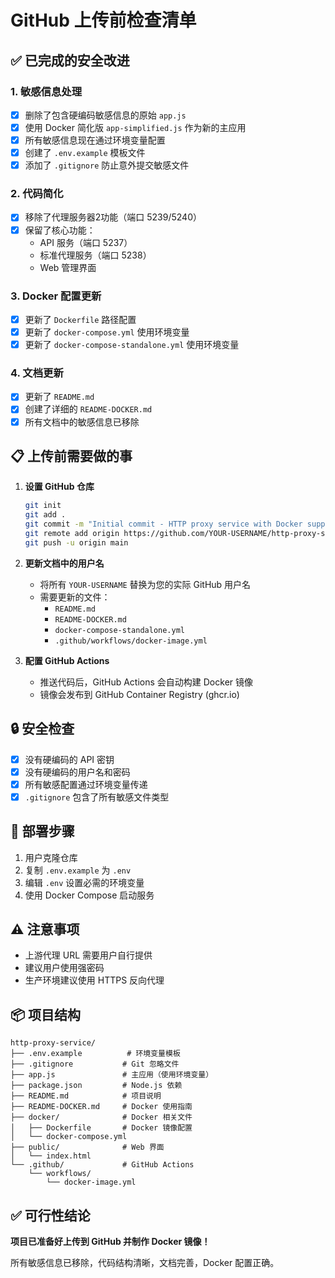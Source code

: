 # GitHub 上传前检查清单

## ✅ 已完成的安全改进

### 1. 敏感信息处理
- [x] 删除了包含硬编码敏感信息的原始 `app.js`
- [x] 使用 Docker 简化版 `app-simplified.js` 作为新的主应用
- [x] 所有敏感信息现在通过环境变量配置
- [x] 创建了 `.env.example` 模板文件
- [x] 添加了 `.gitignore` 防止意外提交敏感文件

### 2. 代码简化
- [x] 移除了代理服务器2功能（端口 5239/5240）
- [x] 保留了核心功能：
  - API 服务（端口 5237）
  - 标准代理服务（端口 5238）
  - Web 管理界面

### 3. Docker 配置更新
- [x] 更新了 `Dockerfile` 路径配置
- [x] 更新了 `docker-compose.yml` 使用环境变量
- [x] 更新了 `docker-compose-standalone.yml` 使用环境变量

### 4. 文档更新
- [x] 更新了 `README.md`
- [x] 创建了详细的 `README-DOCKER.md`
- [x] 所有文档中的敏感信息已移除

## 📋 上传前需要做的事

1. **设置 GitHub 仓库**
   ```bash
   git init
   git add .
   git commit -m "Initial commit - HTTP proxy service with Docker support"
   git remote add origin https://github.com/YOUR-USERNAME/http-proxy-service.git
   git push -u origin main
   ```

2. **更新文档中的用户名**
   - 将所有 `YOUR-USERNAME` 替换为您的实际 GitHub 用户名
   - 需要更新的文件：
     - `README.md`
     - `README-DOCKER.md`
     - `docker-compose-standalone.yml`
     - `.github/workflows/docker-image.yml`

3. **配置 GitHub Actions**
   - 推送代码后，GitHub Actions 会自动构建 Docker 镜像
   - 镜像会发布到 GitHub Container Registry (ghcr.io)

## 🔒 安全检查

- [x] 没有硬编码的 API 密钥
- [x] 没有硬编码的用户名和密码
- [x] 所有敏感配置通过环境变量传递
- [x] `.gitignore` 包含了所有敏感文件类型

## 🚀 部署步骤

1. 用户克隆仓库
2. 复制 `.env.example` 为 `.env`
3. 编辑 `.env` 设置必需的环境变量
4. 使用 Docker Compose 启动服务

## ⚠️ 注意事项

- 上游代理 URL 需要用户自行提供
- 建议用户使用强密码
- 生产环境建议使用 HTTPS 反向代理

## 📦 项目结构

```
http-proxy-service/
├── .env.example          # 环境变量模板
├── .gitignore           # Git 忽略文件
├── app.js               # 主应用（使用环境变量）
├── package.json         # Node.js 依赖
├── README.md            # 项目说明
├── README-DOCKER.md     # Docker 使用指南
├── docker/              # Docker 相关文件
│   ├── Dockerfile       # Docker 镜像配置
│   └── docker-compose.yml
├── public/              # Web 界面
│   └── index.html
└── .github/             # GitHub Actions
    └── workflows/
        └── docker-image.yml
```

## ✅ 可行性结论

**项目已准备好上传到 GitHub 并制作 Docker 镜像！**

所有敏感信息已移除，代码结构清晰，文档完善，Docker 配置正确。
